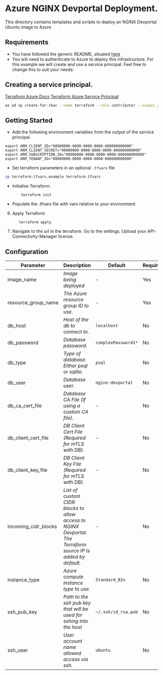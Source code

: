 # Azure NGINX Devportal Deployment.

This directory contains templates and scripts to deploy an NGINX Devportal Ubuntu image to Azure

## Requirements

- You have followed the generic README, situated [here](../../README.md)
- You will need to authenticate to Azure to deploy this infrastructure. For this example we will create and use a service principal. Feel free to change this to suit your needs:

## Creating a service principal.

[Terraform Azure Docs](https://registry.terraform.io/providers/hashicorp/azurerm/latest/docs)
[Terraform Azure Service Principal](https://registry.terraform.io/providers/hashicorp/azurerm/latest/docs/guides/service_principal_client_secret)

```bash
az ad sp create-for-rbac --name terraform --role contributor --scopes /subscriptions/xxxxxx-xxxx-xxxx-xxxx-xxxxxxxxxx/resourceGroups/my-resource-group-name --query "{ client_id: appId, client_secret: password, tenant_id: tenant }"
```

## Getting Started

- Add the following environment variables from the output of the service principal.

```
export ARM_CLIENT_ID="00000000-0000-0000-0000-000000000000"
export ARM_CLIENT_SECRET="00000000-0000-0000-0000-000000000000"
export ARM_SUBSCRIPTION_ID="00000000-0000-0000-0000-000000000000"
export ARM_TENANT_ID="00000000-0000-0000-0000-000000000000"
```

- Set terraform parameters in an optional `.tfvars` file

```bash
cp terraform.tfvars.example terraform.tfvars
```

- Initialise Terraform

  ```
      terraform init
  ```

- Populate the .tfvars file with vars relative to your environment.

6. Apply Terraform

   ```
      terraform apply
   ```

7. Navigate to the url in the terraform. Go to the settings. Upload your API-Connectivity-Manager license.

## Configuration

| Parameter            | Description                                                                                                   | Default             | Required |
| -------------------- | ------------------------------------------------------------------------------------------------------------- | ------------------- | -------- |
| image_name           | _Image being deployed_                                                                                        | -                   | Yes      |
| resource_group_name  | _The Azure resource group ID to use._                                                                         | -                   | Yes      |
| db_host              | _Host of the db to connect to._                                                                               | `localhost`         | No       |
| db_password          | _Database password._                                                                                          | `complexPassword1*` | No       |
| db_type              | _Type of database. Either psql or sqlite._                                                                    | `psql`              | No       |
| db_user              | _Database user._                                                                                              | `nginx-devportal`   | No       |
| db_ca_cert_file      | _Database CA File (If using a custom CA file)._                                                               | -                   | No       |
| db_client_cert_file  | _DB Client Cert File (Required for mTLS with DB)._                                                            | -                   | No       |
| db_client_key_file   | _DB Client Key File (Required for mTLS with DB)._                                                             | -                   | No       |
| incoming_cidr_blocks | _List of custom CIDR blocks to allow access to NGINX Devportal. The Terraform source IP Is added by default._ | -                   | No       |
| instance_type        | _Azure compute instance type to use._                                                                         | `Standard_B2s`      | No       |
| ssh_pub_key          | _Path to the ssh pub key that will be used for sshing into the host_                                          | `~/.ssh/id_rsa.pub` | No       |
| ssh_user             | _User account name allowed access via ssh._                                                                   | `ubuntu`            | No       |
